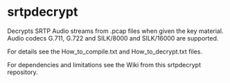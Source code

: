 # srtpdecrypt

Decrypts SRTP Audio streams from .pcap files when given the key material. Audio codecs G.711, G.722 and SILK/8000 and SILK/16000 are supported. 

For details see the How_to_compile.txt and How_to_decrypt.txt files. 

For dependencies and limitations see the Wiki from this srtpdecrypt repository.
